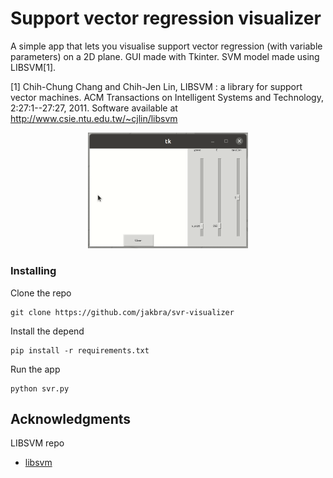 # Support vector regression visualizer

A simple app that lets you visualise support vector regression (with variable parameters) on a 2D plane.
GUI made with Tkinter. SVM model made using LIBSVM[1].

[1]  Chih-Chung Chang and Chih-Jen Lin, LIBSVM : a library for support vector machines. ACM Transactions on Intelligent Systems and Technology, 2:27:1--27:27, 2011. Software available at http://www.csie.ntu.edu.tw/~cjlin/libsvm

<p align="center">
<img src="./svr.gif" width="256"/>
<p align="center">

### Installing

Clone the repo
```
git clone https://github.com/jakbra/svr-visualizer
```

Install the depend
```
pip install -r requirements.txt
```

Run the app
```
python svr.py
```



## Acknowledgments

LIBSVM repo
* [libsvm](https://github.com/cjlin1/libsvm)
